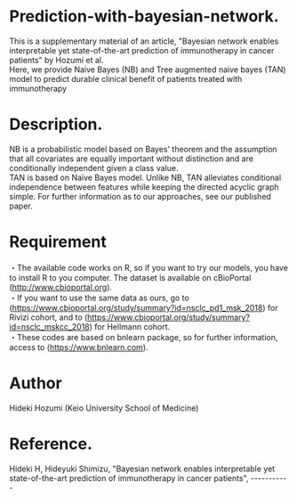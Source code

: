 # Prediction-with-bayesian-network.  
   This is a supplementary material of an article, "Bayesian network enables interpretable yet state-of-the-art prediction of immunotherapy in cancer patients" by Hozumi et al.   
   Here, we provide Naive Bayes (NB) and Tree augmented naive bayes (TAN) model to predict durable clinical benefit of patients treated with immunotherapy

# Description.
  NB is a probabilistic model based on Bayes' theorem and the assumption that all covariates are equally important without distinction and are conditionally independent given a class value.   
  TAN is based on Naïve Bayes model. Unlike NB, TAN alleviates conditional independence between features while keeping the directed acyclic graph simple.
  For further information as to our approaches, see our published paper.

# Requirement
・The available code works on R, so if you want to try our models, you have to install R to you computer. The dataset is available on cBioPortal (http://www.cbioportal.org).  
・If you want to use the same data as ours, go to (https://www.cbioportal.org/study/summary?id=nsclc_pd1_msk_2018) for Rivizi cohort, and to  (https://www.cbioportal.org/study/summary?id=nsclc_mskcc_2018) for Hellmann cohort.  
・These codes are based on bnlearn package, so for further information, access to (https://www.bnlearn.com).

# Author   
   Hideki Hozumi (Keio University School of Medicine)

# Reference.  
   Hideki H, Hideyuki Shimizu, "Bayesian network enables interpretable yet state-of-the-art prediction of immunotherapy in cancer patients",  -----------
